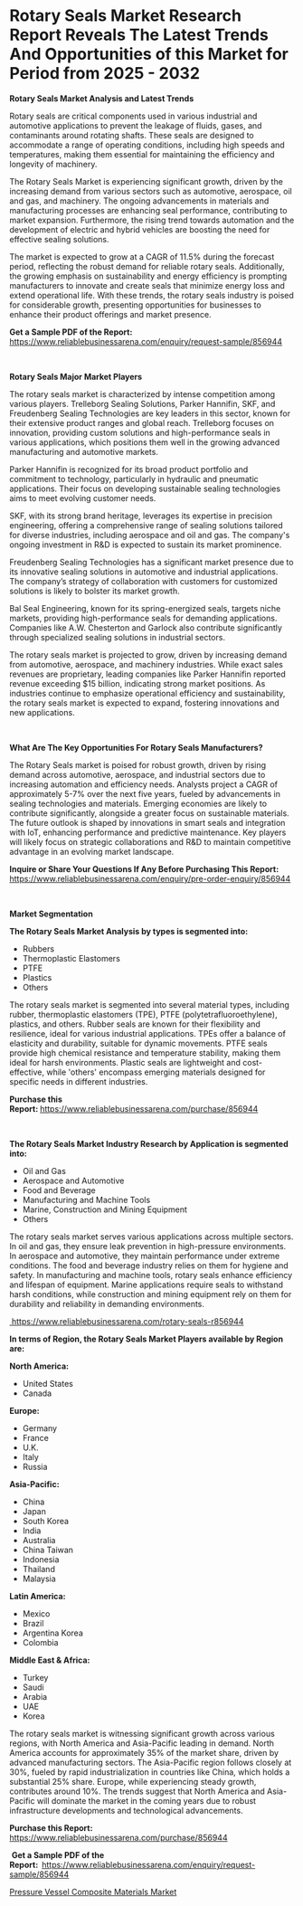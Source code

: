 <p><h1>Rotary Seals Market Research Report Reveals The Latest Trends And Opportunities of this Market for Period from 2025 - 2032</h1></p><p><strong>Rotary Seals Market Analysis and Latest Trends</strong></p>
<p><p>Rotary seals are critical components used in various industrial and automotive applications to prevent the leakage of fluids, gases, and contaminants around rotating shafts. These seals are designed to accommodate a range of operating conditions, including high speeds and temperatures, making them essential for maintaining the efficiency and longevity of machinery.</p><p>The Rotary Seals Market is experiencing significant growth, driven by the increasing demand from various sectors such as automotive, aerospace, oil and gas, and machinery. The ongoing advancements in materials and manufacturing processes are enhancing seal performance, contributing to market expansion. Furthermore, the rising trend towards automation and the development of electric and hybrid vehicles are boosting the need for effective sealing solutions.</p><p>The market is expected to grow at a CAGR of 11.5% during the forecast period, reflecting the robust demand for reliable rotary seals. Additionally, the growing emphasis on sustainability and energy efficiency is prompting manufacturers to innovate and create seals that minimize energy loss and extend operational life. With these trends, the rotary seals industry is poised for considerable growth, presenting opportunities for businesses to enhance their product offerings and market presence.</p></p>
<p><strong>Get a Sample PDF of the Report:&nbsp;</strong> <a href="https://www.reliablebusinessarena.com/enquiry/request-sample/856944?utm_campaign=3580&utm_medium=2&utm_source=Github&utm_content=ia&utm_term=31032025&utm_id=rotary-seals">https://www.reliablebusinessarena.com/enquiry/request-sample/856944</a></p>
<p>&nbsp;</p>
<p><strong>Rotary Seals Major Market Players</strong></p>
<p><p>The rotary seals market is characterized by intense competition among various players. Trelleborg Sealing Solutions, Parker Hannifin, SKF, and Freudenberg Sealing Technologies are key leaders in this sector, known for their extensive product ranges and global reach. Trelleborg focuses on innovation, providing custom solutions and high-performance seals in various applications, which positions them well in the growing advanced manufacturing and automotive markets.</p><p>Parker Hannifin is recognized for its broad product portfolio and commitment to technology, particularly in hydraulic and pneumatic applications. Their focus on developing sustainable sealing technologies aims to meet evolving customer needs.</p><p>SKF, with its strong brand heritage, leverages its expertise in precision engineering, offering a comprehensive range of sealing solutions tailored for diverse industries, including aerospace and oil and gas. The company's ongoing investment in R&D is expected to sustain its market prominence.</p><p>Freudenberg Sealing Technologies has a significant market presence due to its innovative sealing solutions in automotive and industrial applications. The company’s strategy of collaboration with customers for customized solutions is likely to bolster its market growth.</p><p>Bal Seal Engineering, known for its spring-energized seals, targets niche markets, providing high-performance seals for demanding applications. Companies like A.W. Chesterton and Garlock also contribute significantly through specialized sealing solutions in industrial sectors.</p><p>The rotary seals market is projected to grow, driven by increasing demand from automotive, aerospace, and machinery industries. While exact sales revenues are proprietary, leading companies like Parker Hannifin reported revenue exceeding $15 billion, indicating strong market positions. As industries continue to emphasize operational efficiency and sustainability, the rotary seals market is expected to expand, fostering innovations and new applications.</p></p>
<p>&nbsp;</p>
<p><strong>What Are The Key Opportunities For Rotary Seals Manufacturers?</strong></p>
<p><p>The Rotary Seals market is poised for robust growth, driven by rising demand across automotive, aerospace, and industrial sectors due to increasing automation and efficiency needs. Analysts project a CAGR of approximately 5-7% over the next five years, fueled by advancements in sealing technologies and materials. Emerging economies are likely to contribute significantly, alongside a greater focus on sustainable materials. The future outlook is shaped by innovations in smart seals and integration with IoT, enhancing performance and predictive maintenance. Key players will likely focus on strategic collaborations and R&D to maintain competitive advantage in an evolving market landscape.</p></p>
<p><strong>Inquire or Share Your Questions If Any Before Purchasing This Report:</strong> <a href="https://www.reliablebusinessarena.com/enquiry/pre-order-enquiry/856944?utm_campaign=3580&utm_medium=2&utm_source=Github&utm_content=ia&utm_term=31032025&utm_id=rotary-seals">https://www.reliablebusinessarena.com/enquiry/pre-order-enquiry/856944</a></p>
<p>&nbsp;</p>
<p><strong>Market Segmentation</strong></p>
<p><strong>The Rotary Seals Market Analysis by types is segmented into:</strong></p>
<p><ul><li>Rubbers</li><li>Thermoplastic Elastomers</li><li>PTFE</li><li>Plastics</li><li>Others</li></ul></p>
<p><p>The rotary seals market is segmented into several material types, including rubber, thermoplastic elastomers (TPE), PTFE (polytetrafluoroethylene), plastics, and others. Rubber seals are known for their flexibility and resilience, ideal for various industrial applications. TPEs offer a balance of elasticity and durability, suitable for dynamic movements. PTFE seals provide high chemical resistance and temperature stability, making them ideal for harsh environments. Plastic seals are lightweight and cost-effective, while 'others' encompass emerging materials designed for specific needs in different industries.</p></p>
<p><strong>Purchase this Report:&nbsp;</strong><a href="https://www.reliablebusinessarena.com/purchase/856944?utm_campaign=3580&utm_medium=2&utm_source=Github&utm_content=ia&utm_term=31032025&utm_id=rotary-seals">https://www.reliablebusinessarena.com/purchase/856944</a></p>
<p>&nbsp;</p>
<p><strong>The Rotary Seals Market Industry Research by Application is segmented into:</strong></p>
<p><ul><li>Oil and Gas</li><li>Aerospace and Automotive</li><li>Food and Beverage</li><li>Manufacturing and Machine Tools</li><li>Marine, Construction and Mining Equipment</li><li>Others</li></ul></p>
<p><p>The rotary seals market serves various applications across multiple sectors. In oil and gas, they ensure leak prevention in high-pressure environments. In aerospace and automotive, they maintain performance under extreme conditions. The food and beverage industry relies on them for hygiene and safety. In manufacturing and machine tools, rotary seals enhance efficiency and lifespan of equipment. Marine applications require seals to withstand harsh conditions, while construction and mining equipment rely on them for durability and reliability in demanding environments.</p></p>
<p><a href="https://www.reliablebusinessarena.com/rotary-seals-r856944?utm_campaign=3580&utm_medium=2&utm_source=Github&utm_content=ia&utm_term=31032025&utm_id=rotary-seals">&nbsp;https://www.reliablebusinessarena.com/rotary-seals-r856944</a></p>
<p><strong>In terms of Region, the Rotary Seals Market Players available by Region are:</strong></p>
<p>
    <p> <strong> North America: </strong>
        <ul>
            <li>United States</li>
            <li>Canada</li>
        </ul>
        </p> 
    <p> <strong> Europe: </strong>
        <ul>
            <li>Germany</li>
            <li>France</li>
            <li>U.K.</li>
            <li>Italy</li>
            <li>Russia</li>
        </ul>
        </p> 
    <p> <strong> Asia-Pacific: </strong>
        <ul>
            <li>China</li>
            <li>Japan</li>
            <li>South Korea</li>
            <li>India</li>
            <li>Australia</li>
            <li>China Taiwan</li>
            <li>Indonesia</li>
            <li>Thailand</li>
            <li>Malaysia</li>
        </ul>
        </p> 
    <p> <strong> Latin America: </strong>
        <ul>
            <li>Mexico</li>
            <li>Brazil</li>
            <li>Argentina Korea</li>
            <li>Colombia</li>
        </ul>
        </p> 
    <p> <strong> Middle East & Africa: </strong>
        <ul>
            <li>Turkey</li>
            <li>Saudi</li>
            <li>Arabia</li>
            <li>UAE</li>
            <li>Korea</li>
        </ul>
    </p>
    </p>
<p><p>The rotary seals market is witnessing significant growth across various regions, with North America and Asia-Pacific leading in demand. North America accounts for approximately 35% of the market share, driven by advanced manufacturing sectors. The Asia-Pacific region follows closely at 30%, fueled by rapid industrialization in countries like China, which holds a substantial 25% share. Europe, while experiencing steady growth, contributes around 10%. The trends suggest that North America and Asia-Pacific will dominate the market in the coming years due to robust infrastructure developments and technological advancements.</p></p>
<p><strong>Purchase this Report: </strong><a href="https://www.reliablebusinessarena.com/purchase/856944?utm_campaign=3580&utm_medium=2&utm_source=Github&utm_content=ia&utm_term=31032025&utm_id=rotary-seals">https://www.reliablebusinessarena.com/purchase/856944</a></p>
<p>&nbsp;<strong>Get a Sample PDF of the Report:&nbsp;&nbsp;</strong><a href="https://www.reliablebusinessarena.com/enquiry/request-sample/856944?utm_campaign=3580&utm_medium=2&utm_source=Github&utm_content=ia&utm_term=31032025&utm_id=rotary-seals">https://www.reliablebusinessarena.com/enquiry/request-sample/856944</a></p>
<p><strong></strong></p>
<p><p><a href="https://github.com/mabutironaldo/Market-Research-Report-List-7/blob/main/pressure-vessel-composite-materials-market.md?utm_campaign=3580&utm_medium=2&utm_source=Github&utm_content=ia&utm_term=31032025&utm_id=rotary-seals">Pressure Vessel Composite Materials Market</a></p></p>